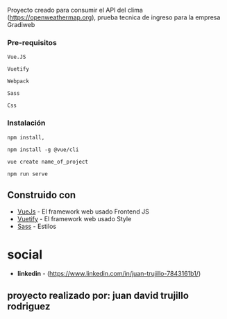  
Proyecto creado para consumir el API del clima (https://openweathermap.org), prueba tecnica de ingreso para la empresa Gradiweb

### Pre-requisitos

```
Vue.JS
```
```
Vuetify
```
```
Webpack
```
```
Sass
```
```
Css
```

### Instalación
```
npm install, 

npm install -g @vue/cli
```

```
vue create name_of_project
```

```
npm run serve
```


## Construido con

* [VueJs](https://vuejs.org/) - El framework web usado Frontend JS
* [Vuetify](https://vuetifyjs.com/en/) - El framework web usado Style
* [Sass]() - Estilos

# social
* **linkedin** - (https://www.linkedin.com/in/juan-trujillo-7843161b1/)

## proyecto realizado por: juan david trujillo rodriguez



